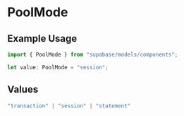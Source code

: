 # PoolMode

## Example Usage

```typescript
import { PoolMode } from "supabase/models/components";

let value: PoolMode = "session";
```

## Values

```typescript
"transaction" | "session" | "statement"
```